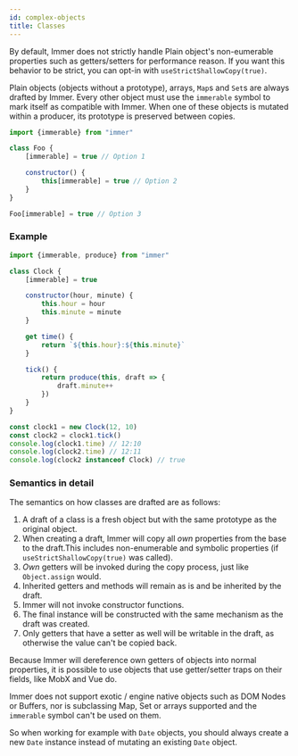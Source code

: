 ```yaml
---
id: complex-objects
title: Classes
---
```


<center>
<div data-ea-publisher="immerjs" data-ea-type="image" class="horizontal bordered"></div>
</center>

By default, Immer does not strictly handle Plain object's non-eumerable properties such as getters/setters for performance reason. If you want this behavior to be strict, you can opt-in with `useStrictShallowCopy(true)`.

Plain objects (objects without a prototype), arrays, `Map`s and `Set`s are always drafted by Immer. Every other object must use the `immerable` symbol to mark itself as compatible with Immer. When one of these objects is mutated within a producer, its prototype is preserved between copies.

```js
import {immerable} from "immer"

class Foo {
	[immerable] = true // Option 1

	constructor() {
		this[immerable] = true // Option 2
	}
}

Foo[immerable] = true // Option 3
```

### Example

```js
import {immerable, produce} from "immer"

class Clock {
	[immerable] = true

	constructor(hour, minute) {
		this.hour = hour
		this.minute = minute
	}

	get time() {
		return `${this.hour}:${this.minute}`
	}

	tick() {
		return produce(this, draft => {
			draft.minute++
		})
	}
}

const clock1 = new Clock(12, 10)
const clock2 = clock1.tick()
console.log(clock1.time) // 12:10
console.log(clock2.time) // 12:11
console.log(clock2 instanceof Clock) // true
```

### Semantics in detail

The semantics on how classes are drafted are as follows:

1. A draft of a class is a fresh object but with the same prototype as the original object.
1. When creating a draft, Immer will copy all _own_ properties from the base to the draft.This includes non-enumerable and symbolic properties (if `useStrictShallowCopy(true)` was called).
1. _Own_ getters will be invoked during the copy process, just like `Object.assign` would.
1. Inherited getters and methods will remain as is and be inherited by the draft.
1. Immer will not invoke constructor functions.
1. The final instance will be constructed with the same mechanism as the draft was created.
1. Only getters that have a setter as well will be writable in the draft, as otherwise the value can't be copied back.

Because Immer will dereference own getters of objects into normal properties, it is possible to use objects that use getter/setter traps on their fields, like MobX and Vue do.

Immer does not support exotic / engine native objects such as DOM Nodes or Buffers, nor is subclassing Map, Set or arrays supported and the `immerable` symbol can't be used on them.

So when working for example with `Date` objects, you should always create a new `Date` instance instead of mutating an existing `Date` object.
